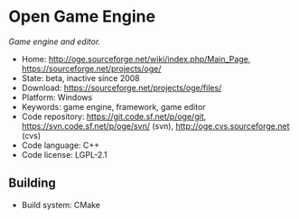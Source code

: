 # Open Game Engine

_Game engine and editor._

- Home: http://oge.sourceforge.net/wiki/index.php/Main_Page, https://sourceforge.net/projects/oge/
- State: beta, inactive since 2008 
- Download: https://sourceforge.net/projects/oge/files/
- Platform: Windows
- Keywords: game engine, framework, game editor
- Code repository: https://git.code.sf.net/p/oge/git, https://svn.code.sf.net/p/oge/svn/ (svn), http://oge.cvs.sourceforge.net (cvs)
- Code language: C++
- Code license: LGPL-2.1

## Building

- Build system: CMake

